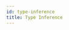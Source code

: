 ```yaml
---
id: type-inference
title: Type Inference
---
```


```scala mdoc:file:incompat-30/infer-return-type/README.md
```

```scala mdoc:file:incompat-30/reflective-call/README.md
```
